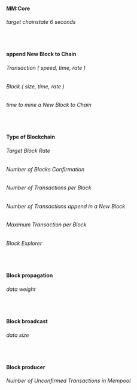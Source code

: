 ####    MM:Core
######    target chainstate 6 seconds


<br />


####    append New Block to Chain
######    Transaction ( speed, time, rate )
######    Block ( size, time, rate )
######    time to mine a New Block to Chain


<br />


####    Type of Blockchain
######    Target Block Rate
######    Number of Blocks Confirmation
######    Number of Transactions per Block
######    Number of Transactions append in a New Block
######    Maximum Transaction per Block
######    Block Explorer


<br />


####    Block propagation
######    data weight


<br />


####    Block broadcast
######    data size


<br />


####    Block producer
######    Number of Unconfirmed Transactions in Mempool


